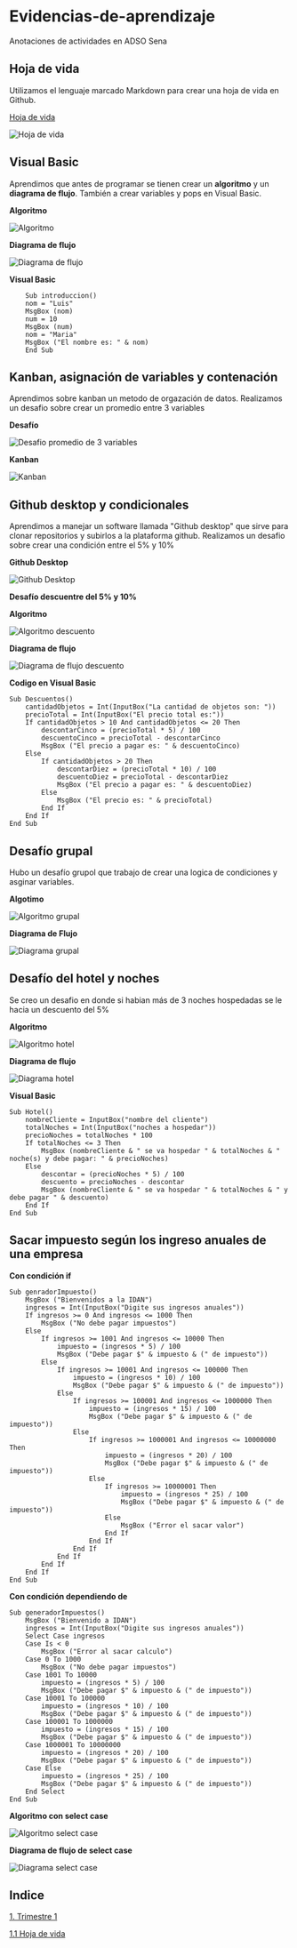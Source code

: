 # Evidencias-de-aprendizaje
Anotaciones de actividades en ADSO Sena

## Hoja de vida

Utilizamos el lenguaje marcado Markdown para crear una hoja de vida en Github.

[Hoja de vida](https://github.com/GoJhon/Hoja-de-vida.git)

![Hoja de vida](https://i.imgur.com/mqTt1jV.png)

## Visual Basic

Aprendimos que antes de programar se tienen crear un **algoritmo** y un **diagrama de flujo**. También a crear variables y pops en Visual Basic.

**Algoritmo**

![Algoritmo](https://i.imgur.com/ngAbeE5.jpg)

**Diagrama de flujo**

![Diagrama de flujo](https://i.imgur.com/xubGtkq.png)

**Visual Basic**

```
    Sub introduccion()
    nom = "Luis"
    MsgBox (nom)
    num = 10
    MsgBox (num)
    nom = "Maria"
    MsgBox ("El nombre es: " & nom)
    End Sub
```

## Kanban, asignación de variables y contenación

Aprendimos sobre kanban un metodo de orgazación de datos. Realizamos un desafio sobre crear un promedio entre 3 variables

**Desafío**

![Desafio promedio de 3 variables](https://i.imgur.com/k8tAGFn.jpg)

**Kanban**

![Kanban](https://i.imgur.com/P24lp7u.jpg)

## Github desktop y condicionales

Aprendimos a manejar un software llamada "Github desktop" que sirve para clonar repositorios y subirlos a la plataforma github. Realizamos un desafio sobre crear una condición entre el 5% y 10%

**Github Desktop**

![Github Desktop](https://i.imgur.com/4hXPf6z.png)

**Desafío descuentre del 5% y 10%**

**Algoritmo**

![Algoritmo descuento](https://i.imgur.com/XWvmaEa.jpg)

**Diagrama de flujo**

![Diagrama de flujo descuento](https://i.imgur.com/zP5sSl9.jpg)

**Codigo en Visual Basic**

```
Sub Descuentos()
    cantidadObjetos = Int(InputBox("La cantidad de objetos son: "))
    precioTotal = Int(InputBox("El precio total es:"))
    If cantidadObjetos > 10 And cantidadObjetos <= 20 Then
        descontarCinco = (precioTotal * 5) / 100
        descuentoCinco = precioTotal - descontarCinco
        MsgBox ("El precio a pagar es: " & descuentoCinco)
    Else
        If cantidadObjetos > 20 Then
            descontarDiez = (precioTotal * 10) / 100
            descuentoDiez = precioTotal - descontarDiez
            MsgBox ("El precio a pagar es: " & descuentoDiez)
        Else
            MsgBox ("El precio es: " & precioTotal)
        End If
    End If
End Sub
```

## Desafío grupal

Hubo un desafío grupol que trabajo de crear una logica de condiciones y asginar variables.

**Algotimo**

![Algoritmo grupal](https://i.imgur.com/fkZOzxI.jpg)

**Diagrama de Flujo**

![Diagrama grupal](https://i.imgur.com/EHIoKra.jpg)

## Desafío del hotel y noches

Se creo un desafio en donde si habian más de 3 noches hospedadas se le hacia un descuento del 5%

**Algoritmo**

![Algoritmo hotel](https://i.imgur.com/RwzMBSL.jpg)

**Diagrama de flujo**

![Diagrama hotel](https://i.imgur.com/I4Mf5O2.jpg)

**Visual Basic**

```
Sub Hotel()
    nombreCliente = InputBox("nombre del cliente")
    totalNoches = Int(InputBox("noches a hospedar"))
    precioNoches = totalNoches * 100
    If totalNoches <= 3 Then
        MsgBox (nombreCliente & " se va hospedar " & totalNoches & " noche(s) y debe pagar: " & precioNoches)
    Else
        descontar = (precioNoches * 5) / 100
        descuento = precioNoches - descontar
        MsgBox (nombreCliente & " se va hospedar " & totalNoches & " y debe pagar " & descuento)
    End If
End Sub
```

## Sacar impuesto según los ingreso anuales de una empresa

**Con condición if**

```
Sub genradorImpuesto()
    MsgBox ("Bienvenidos a la IDAN")
    ingresos = Int(InputBox("Digite sus ingresos anuales"))
    If ingresos >= 0 And ingresos <= 1000 Then
        MsgBox ("No debe pagar impuestos")
    Else
        If ingresos >= 1001 And ingresos <= 10000 Then
            impuesto = (ingresos * 5) / 100
            MsgBox ("Debe pagar $" & impuesto & (" de impuesto"))
        Else
            If ingresos >= 10001 And ingresos <= 100000 Then
                impuesto = (ingresos * 10) / 100
                MsgBox ("Debe pagar $" & impuesto & (" de impuesto"))
            Else
                If ingresos >= 100001 And ingresos <= 1000000 Then
                    impuesto = (ingresos * 15) / 100
                    MsgBox ("Debe pagar $" & impuesto & (" de impuesto"))
                Else
                    If ingresos >= 1000001 And ingresos <= 10000000 Then
                        impuesto = (ingresos * 20) / 100
                        MsgBox ("Debe pagar $" & impuesto & (" de impuesto"))
                    Else
                        If ingresos >= 10000001 Then
                            impuesto = (ingresos * 25) / 100
                            MsgBox ("Debe pagar $" & impuesto & (" de impuesto"))
                        Else
                            MsgBox ("Error el sacar valor")
                        End If
                    End If
                End If
            End If
        End If
    End If
End Sub

```

**Con condición dependiendo de**

```
Sub generadorImpuestos()
    MsgBox ("Bienvenido a IDAN")
    ingresos = Int(InputBox("Digite sus ingresos anuales"))
    Select Case ingresos
    Case Is < 0
        MsgBox ("Error al sacar calculo")
    Case 0 To 1000
        MsgBox ("No debe pagar impuestos")
    Case 1001 To 10000
        impuesto = (ingresos * 5) / 100
        MsgBox ("Debe pagar $" & impuesto & (" de impuesto"))
    Case 10001 To 100000
        impuesto = (ingresos * 10) / 100
        MsgBox ("Debe pagar $" & impuesto & (" de impuesto"))
    Case 100001 To 1000000
        impuesto = (ingresos * 15) / 100
        MsgBox ("Debe pagar $" & impuesto & (" de impuesto"))
    Case 1000001 To 10000000
        impuesto = (ingresos * 20) / 100
        MsgBox ("Debe pagar $" & impuesto & (" de impuesto"))
    Case Else
        impuesto = (ingresos * 25) / 100
        MsgBox ("Debe pagar $" & impuesto & (" de impuesto"))
    End Select
End Sub
```

**Algoritmo con select case**

![Algoritmo select case](https://i.imgur.com/53Yf34y.jpg)

**Diagrama de flujo de select case**

![Diagrama select case](https://i.imgur.com/dXdHGMj.jpg)

## Indice

[1. Trimestre 1](/trimestre1)

[1.1 Hoja de vida](/trimestre1/README.md)